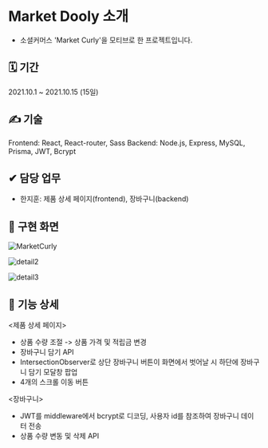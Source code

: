 # Market Dooly 소개
- 소셜커머스 'Market Curly'을 모티브로 한 프로젝트입니다.

## 🗓 기간
2021.10.1 ~ 2021.10.15 (15일)

## ✍ 기술
Frontend: React, React-router, Sass
Backend: Node.js, Express, MySQL, Prisma, JWT, Bcrypt

## ✔ 담당 업무
- 한지훈: 제품 상세 페이지(frontend), 장바구니(backend)

## 🎥 구현 화면
![MarketCurly](https://user-images.githubusercontent.com/87740944/147937219-a5f7733c-89b3-4945-b16b-0152d07b27d8.png)

![detail2](https://user-images.githubusercontent.com/87740944/147937301-074002c1-cf65-4dfe-a346-18c4c77ca915.gif)

![detail3](https://user-images.githubusercontent.com/87740944/147937360-4f217c2a-a063-4936-ac54-a27eb3ec541c.gif)

## 📑 기능 상세
<제품 상세 페이지>
- 상품 수량 조절 -> 상품 가격 및 적립금 변경
- 장바구니 담기 API
- IntersectionObserver로 상단 장바구니 버튼이 화면에서 벗어날 시 하단에 장바구니 담기 모달창 팝업
- 4개의 스크롤 이동 버튼

<장바구니>
- JWT를 middleware에서 bcrypt로 디코딩, 사용자 id를 참조하여 장바구니 데이터 전송
- 상품 수량 변동 및 삭제 API
